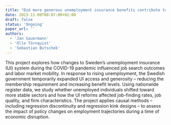 ```yaml
---
title: "Did more generous unemployment insurance benefits contribute to worker reallocation during the COVID-19 pandemic?"
date: 2023-11-08T00:07:00+02:00
draft: false
status: 'Ongoing'
paper_url: ''
authors:
  - 'Jan Sauermann'
  - 'Olle Törnquist'
  - 'Sebastian Butschek'
---
```


This project explores how changes to Sweden’s unemployment insurance (UI) system during the COVID-19 pandemic influenced job search outcomes and labor market mobility. In response to rising unemployment, the Swedish government temporarily expanded UI access and generosity – reducing the membership requirement and increasing benefit levels. Using nationwide register data, we study whether unemployed individuals shifted toward more stable sectors and how the UI reforms affected job-finding rates, job quality, and firm characteristics. The project applies causal methods – including regression discontinuity and regression kink designs – to assess the impact of policy changes on employment trajectories during a time of economic disruption.
